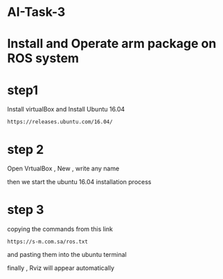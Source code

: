 # AI-Task-3


# Install and Operate arm package on ROS system

# step1
 Install virtualBox and Install Ubuntu 16.04 


 `https://releases.ubuntu.com/16.04/`

 # step 2
 Open VrtualBox , New , write any name 
 
 then we start the ubuntu 16.04 installation process

# step 3
copying the commands from this link


`https://s-m.com.sa/ros.txt`


and pasting them into the ubuntu terminal 

finally , Rviz will appear automatically 
